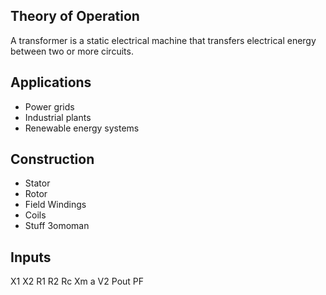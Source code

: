 ## Theory of Operation
A transformer is a static electrical machine that transfers electrical energy between two or more circuits.

## Applications
- Power grids
- Industrial plants
- Renewable energy systems

## Construction 
- Stator
- Rotor
- Field Windings
- Coils
- Stuff 3omoman

## Inputs
X1 X2 R1 R2 Rc Xm a V2 Pout PF
